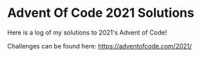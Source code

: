 # Advent Of Code 2021 Solutions

Here is a log of my solutions to 2021's Advent of Code!

Challenges can be found here:
https://adventofcode.com/2021/
